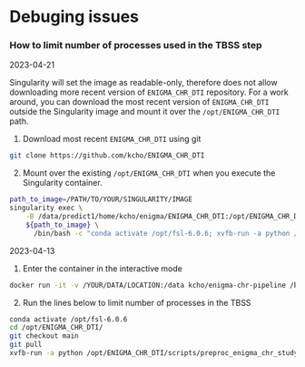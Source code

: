 # Debuging issues


### How to limit number of processes used in the TBSS step

2023-04-21

Singularity will set the image as readable-only, therefore does not allow downloading more recent version of `ENIGMA_CHR_DTI` repository. For a work around, you can download the most recent version of `ENIGMA_CHR_DTI` outside the Singularity image and mount it over the `/opt/ENIGMA_CHR_DTI` path.

1. Download most recent `ENIGMA_CHR_DTI` using git

```sh
git clone https://github.com/kcho/ENIGMA_CHR_DTI
```

2. Mount over the existing `/opt/ENIGMA_CHR_DTI` when you execute the Singularity container.

```sh
path_to_image=/PATH/TO/YOUR/SINGULARITY/IMAGE
singularity exec \
    -B /data/predict1/home/kcho/enigma/ENIGMA_CHR_DTI:/opt/ENIGMA_CHR_DTI \
    ${path_to_image} \
      /bin/bash -c "conda activate /opt/fsl-6.0.6; xvfb-run -a python /opt/ENIGMA_CHR_DTI/scripts/preproc_enigma_chr_study.py -b /data -n 4"
```


2023-04-13


1. Enter the container in the interactive mode

```sh
docker run -it -v /YOUR/DATA/LOCATION:/data kcho/enigma-chr-pipeline /bin/bash
```

2. Run the lines below to limit number of processes in the TBSS
```sh
conda activate /opt/fsl-6.0.6
cd /opt/ENIGMA_CHR_DTI/
git checkout main
git pull
xvfb-run -a python /opt/ENIGMA_CHR_DTI/scripts/preproc_enigma_chr_study.py -b /data -n 4
```
